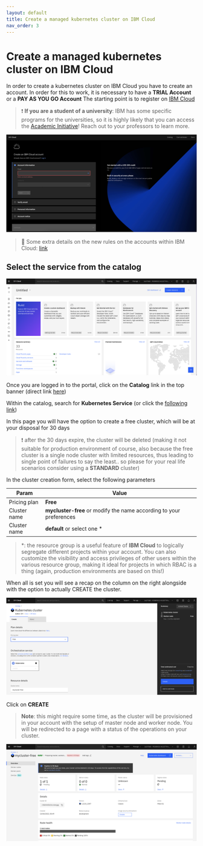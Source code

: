 ```yaml
---
layout: default
title: Create a managed kubernetes cluster on IBM Cloud
nav_order: 3
---
```


# Create a managed kubernetes cluster on IBM Cloud

In order to create a kubernetes cluster on IBM Cloud you have to create an account.
In order for this to work, it is necessary to have a **TRIAL Account** or a **PAY AS YOU GO Account**
The starting point is to register on [IBM Cloud](https://cloud.ibm.com/registration)

> ❗️ **If you are a student of a university**: IBM has some specific programs for the universities, so it is highly likely that you can access the [Academic Initiative](https://https://www.ibm.com/academic/)! Reach out to your professors to learn more.

![IBM Cloud Registration form](/img/ibm-cloud-registration.png)

> 🔎 Some extra details on the new rules on the accounts within IBM Cloud: [link](https://www.ibm.com/cloud/blog/announcements/securing-ibm-cloud-accounts)

## Select the service from the catalog

![IBM Cloud landing page](/img/ibm-cloud-landing.png)

Once you are logged in to the portal, click on the **Catalog** link in the top banner (direct link [here](https://cloud.ibm.com/catalog))

Within the catalog, search for **Kubernetes Service** (or click the [following link](https://cloud.ibm.com/kubernetes/catalog/create))

In this page you will have the option to create a free cluster, which will be at your disposal for 30 days

> ❗️ after the 30 days expire, the cluster will be deleted (making it not suitable for production environment of course, also because the free cluster is a single node cluster with limited resources, thus leading to single point of failures to say the least.. so please for your real life scenarios consider using a **STANDARD** cluster)

In the cluster creation form, select the following parameters

| Param       | Value        |
| ----------- | ----------- |
| Pricing plan  | **Free**       |
| Cluster name   | **mycluster-free** or modify the name according to your preferences  |
| Cluster name   | **default** or select one *  |

> *: the resource group is a useful feature of **IBM Cloud** to logically segregate different projects within your account. You can also customize the visibility and access privileges of other users within the various resource group, making it ideal for projects in which RBAC is a thing (again, production environments are based on this!)

When all is set you will see a recap on the column on the right alongside with the option to actually CREATE the cluster.

![IBM Cloud create cluster](/img/ibm-cloud-kube-create.png)

Click on **CREATE**

> **Note**: this might require some time, as the cluster will be provisioned in your account with the setup of master node and worker node. You will be redirected to a page with a status of the operations on your cluster.

![IBM Cloud cluster status](/img/ibm-cloud-kube-status.png)